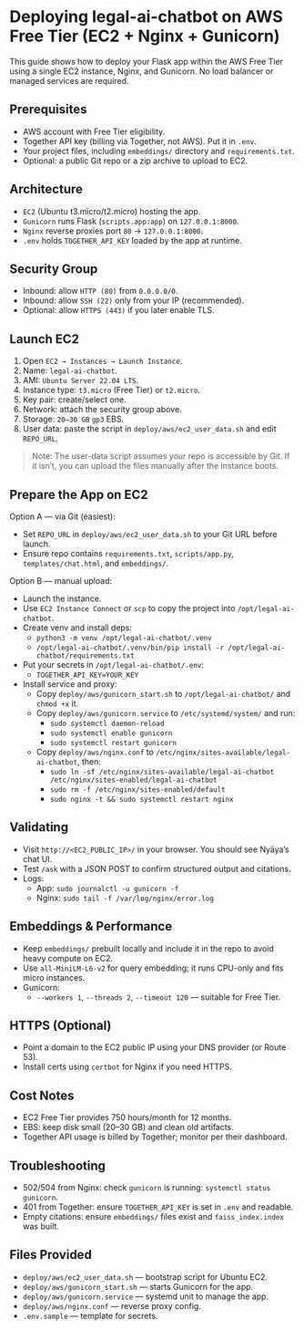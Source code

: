 # Deploying legal-ai-chatbot on AWS Free Tier (EC2 + Nginx + Gunicorn)

This guide shows how to deploy your Flask app within the AWS Free Tier using a single EC2 instance, Nginx, and Gunicorn. No load balancer or managed services are required.

## Prerequisites
- AWS account with Free Tier eligibility.
- Together API key (billing via Together, not AWS). Put it in `.env`.
- Your project files, including `embeddings/` directory and `requirements.txt`.
- Optional: a public Git repo or a zip archive to upload to EC2.

## Architecture
- `EC2` (Ubuntu t3.micro/t2.micro) hosting the app.
- `Gunicorn` runs Flask (`scripts.app:app`) on `127.0.0.1:8000`.
- `Nginx` reverse proxies port `80` → `127.0.0.1:8000`.
- `.env` holds `TOGETHER_API_KEY` loaded by the app at runtime.

## Security Group
- Inbound: allow `HTTP (80)` from `0.0.0.0/0`.
- Inbound: allow `SSH (22)` only from your IP (recommended).
- Optional: allow `HTTPS (443)` if you later enable TLS.

## Launch EC2
1. Open `EC2 → Instances → Launch Instance`.
2. Name: `legal-ai-chatbot`.
3. AMI: `Ubuntu Server 22.04 LTS`.
4. Instance type: `t3.micro` (Free Tier) or `t2.micro`.
5. Key pair: create/select one.
6. Network: attach the security group above.
7. Storage: `20–30 GB` `gp3` EBS.
8. User data: paste the script in `deploy/aws/ec2_user_data.sh` and edit `REPO_URL`.

> Note: The user-data script assumes your repo is accessible by Git. If it isn’t, you can upload the files manually after the instance boots.

## Prepare the App on EC2
Option A — via Git (easiest):
- Set `REPO_URL` in `deploy/aws/ec2_user_data.sh` to your Git URL before launch.
- Ensure repo contains `requirements.txt`, `scripts/app.py`, `templates/chat.html`, and `embeddings/`.

Option B — manual upload:
- Launch the instance.
- Use `EC2 Instance Connect` or `scp` to copy the project into `/opt/legal-ai-chatbot`.
- Create venv and install deps:
  - `python3 -m venv /opt/legal-ai-chatbot/.venv`
  - `/opt/legal-ai-chatbot/.venv/bin/pip install -r /opt/legal-ai-chatbot/requirements.txt`
- Put your secrets in `/opt/legal-ai-chatbot/.env`:
  - `TOGETHER_API_KEY=YOUR_KEY`
- Install service and proxy:
  - Copy `deploy/aws/gunicorn_start.sh` to `/opt/legal-ai-chatbot/` and `chmod +x` it.
  - Copy `deploy/aws/gunicorn.service` to `/etc/systemd/system/` and run:
    - `sudo systemctl daemon-reload`
    - `sudo systemctl enable gunicorn`
    - `sudo systemctl restart gunicorn`
  - Copy `deploy/aws/nginx.conf` to `/etc/nginx/sites-available/legal-ai-chatbot`, then:
    - `sudo ln -sf /etc/nginx/sites-available/legal-ai-chatbot /etc/nginx/sites-enabled/legal-ai-chatbot`
    - `sudo rm -f /etc/nginx/sites-enabled/default`
    - `sudo nginx -t && sudo systemctl restart nginx`

## Validating
- Visit `http://<EC2_PUBLIC_IP>/` in your browser. You should see Nyāya’s chat UI.
- Test `/ask` with a JSON POST to confirm structured output and citations.
- Logs:
  - App: `sudo journalctl -u gunicorn -f`
  - Nginx: `sudo tail -f /var/log/nginx/error.log`

## Embeddings & Performance
- Keep `embeddings/` prebuilt locally and include it in the repo to avoid heavy compute on EC2.
- Use `all-MiniLM-L6-v2` for query embedding; it runs CPU-only and fits micro instances.
- Gunicorn:
  - `--workers 1`, `--threads 2`, `--timeout 120` — suitable for Free Tier.

## HTTPS (Optional)
- Point a domain to the EC2 public IP using your DNS provider (or Route 53).
- Install certs using `certbot` for Nginx if you need HTTPS.

## Cost Notes
- EC2 Free Tier provides 750 hours/month for 12 months.
- EBS: keep disk small (20–30 GB) and clean old artifacts.
- Together API usage is billed by Together; monitor per their dashboard.

## Troubleshooting
- 502/504 from Nginx: check `gunicorn` is running: `systemctl status gunicorn`.
- 401 from Together: ensure `TOGETHER_API_KEY` is set in `.env` and readable.
- Empty citations: ensure `embeddings/` files exist and `faiss_index.index` was built.

## Files Provided
- `deploy/aws/ec2_user_data.sh` — bootstrap script for Ubuntu EC2.
- `deploy/aws/gunicorn_start.sh` — starts Gunicorn for the app.
- `deploy/aws/gunicorn.service` — systemd unit to manage the app.
- `deploy/aws/nginx.conf` — reverse proxy config.
- `.env.sample` — template for secrets.